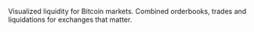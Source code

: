 Visualized liquidity for Bitcoin markets. Combined orderbooks, trades and liquidations for exchanges that matter.